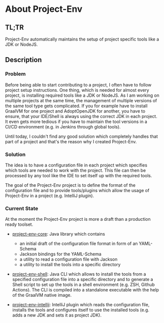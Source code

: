 # About Project-Env

## TL;TR
Project-Env automatically maintains the setup of project specific tools like a JDK or NodeJS.

## Description

### Problem
Before being able to start contributing to a project, I often have to follow project setup instructions. One thing, which is needed for almost every project, is installing required tools like a JDK or NodeJS. As I am working on multiple projects at the same time, the management of multiple versions of the same tool type gets complicated. If you for example have to install GraalVM for one project and AdoptOpenJDK for another, you have to ensure, that your IDE/Shell is always using the correct JDK in each project. It even gets more tedious if you have to maintain the tool versions in a CI/CD environment (e.g. in Jenkins through global tools).

Until today, I couldn't find any good solution which completely handles that part of a project and that's the reason why I created Project-Env.

### Solution
The idea is to have a configuration file in each project which specifies which tools are needed to work with the project. This file can then be processed by any tool like the IDE to set itself up with the required tools.

The goal of the Project-Env project is to define the format of the configuration file and to provide tools/plugins which allow the usage of Project-Env in a project (e.g. IntelliJ plugin).

### Current State
At the moment the Project-Env project is more a draft than a production ready toolset.

* [project-env-core](https://github.com/Project-Env/project-env-core): Java library which contains
    * an initial draft of the configuration file format in form of an YAML-Schema
    * Jackson bindings for the YAML-Schema
    * a utility to read a configuration file with Jackson
    * a utility to install the tools into a specific directory

* [project-env-shell](https://github.com/Project-Env/project-env-shell): Java CLI which allows to install the tools from a specified configuration file into a specific directory and to generate a Shell script to set up the tools in a shell environment (e.g. ZSH, Github Actions). The CLI is compiled into a standalone executable with the help of the GraalVM native image.

* [project-env-intellij](https://github.com/Project-Env/project-env-intellij-plugin): IntelliJ plugin which reads the configuration file, installs the tools and configures itself to use the installed tools (e.g. adds a new JDK and sets it as project JDK).
